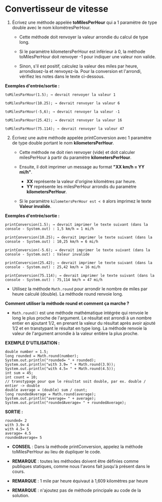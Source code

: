 # Convertisseur de vitesse

1. Écrivez une méthode appelée **toMilesPerHour** qui a 1 paramètre de type double avec le nom kilomètresPerHour. 

    + Cette méthode doit renvoyer la valeur arrondie du calcul de type long.

    + Si le paramètre kilometersPerHour est inférieur à 0, la méthode toMilesPerHour doit renvoyer -1 pour indiquer une valeur non valide.

    + Sinon, s'il est positif, calculez la valeur des miles par heure, arrondissez-la et renvoyez-la. Pour la conversion et l'arrondi, vérifiez les notes dans le texte ci-dessous.



**Exemples d'entrée/sortie :**

```
toMilesParHour(1.5); → devrait renvoyer la valeur 1

toMilesParHour(10.25); → devrait renvoyer la valeur 6

toMilesParHour(-5,6); → devrait renvoyer la valeur -1

toMilesParHour(25.42); → devrait renvoyer la valeur 16

toMilesParHour(75.114); → devrait renvoyer la valeur 47
```


2. Écrivez une autre méthode appelée printConversion avec 1 paramètre de type double portant le nom **kilometersPerHour**.

    + Cette méthode ne doit rien renvoyer (vide) et doit calculer milesPerHour à partir du paramètre **kilometersPerHour**.

    + Ensuite, il doit imprimer un message au format **"XX km/h = YY mi/h"**.

        + **XX** représente la valeur d'origine kilomètres par heure.
        + **YY** représente les milesPerHour arrondis du paramètre **kilometersPerHour**.

    + Si le paramètre `kilometersPerHour est < 0` alors imprimez le texte **Valeur invalide**.



**Exemples d'entrée/sortie :**

```
printConversion(1.5); → devrait imprimer le texte suivant (dans la console - System.out) : 1,5 km/h = 1 mi/h

printConversion(10.25); → devrait imprimer le texte suivant (dans la console - System.out) : 10,25 km/h = 6 mi/h

printConversion(-5.6); → devrait imprimer le texte suivant (dans la console - System.out) : Valeur invalide

printConversion(25.42); → devrait imprimer le texte suivant (dans la console - System.out) : 25,42 km/h = 16 mi/h

printConversion(75.114); → devrait imprimer le texte suivant (dans la console - System.out) : 75,114 km/h = 47 mi/h
```




+ Utilisez la méthode `Math.round` pour arrondir le nombre de miles par heure calculé (double). La méthode round renvoie long.



**Comment utiliser la méthode round et comment ça marche ?**

+ `Math.round()` est une méthode mathématique intégrée qui renvoie le long le plus proche de l'argument. Le résultat est arrondi à un nombre entier en ajoutant 1/2, en prenant la valeur du résultat après avoir ajouté 1/2 et en transtypant le résultat en type long. La méthode renvoie la valeur de l'argument arrondie à la valeur entière la plus proche.

**EXEMPLE D'UTILISATION :**


```
double number = 1.5;
long rounded = Math.round(number);
System.out.println("rounded= " + rounded);
System.out.println("with 3.9= " + Math.round(3.9));
System.out.println("with 4.5= " + Math.round(4.5));
int sum = 45;
int count = 10;
// transtypage pour que le résultat soit double, par ex. double / entier -> double
double average = (double) sum / count;
long roundedAverage = Math.round(average);
System.out.println("average= " + average);
System.out.println("roundedAverage= " + roundedAverage);
```

**SORTIE :**

```
rounded= 2
with 3.9= 4
with 4.5= 5
average= 4.5
roundedAverage= 5
```


+ **CONSEIL** : Dans la méthode printConversion, appelez la méthode toMilesPerHour au lieu de dupliquer le code.

+ **REMARQUE** : toutes les méthodes doivent être définies comme publiques statiques, comme nous l'avons fait jusqu'à présent dans le cours.

+ **REMARQUE** : 1 mile par heure équivaut à 1,609 kilomètres par heure

+ **REMARQUE** : n'ajoutez pas de méthode principale au code de la solution.